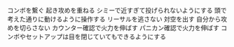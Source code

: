 コンボを繋ぐ
起き攻めを重ねる
シミーで近すぎて投げられないようにする
頭で考えた通りに動けるように操作する
リーサルを逃さない
対空を出す
自分から攻めを切らさない
カウンター確認で火力を伸ばす
パニカン確認で火力を伸ばす
コンボやセットアップは目を閉じていてもできるようにする
